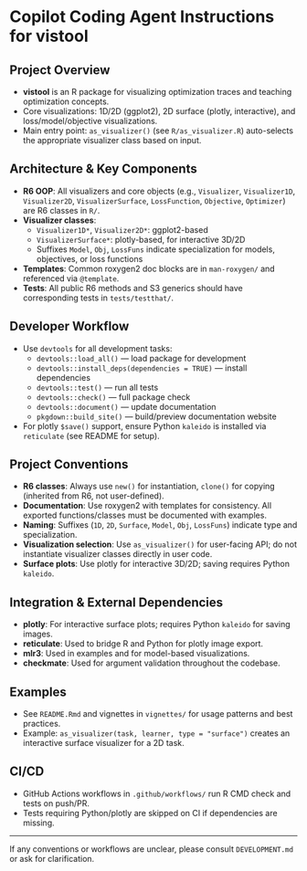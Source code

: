 # Copilot Coding Agent Instructions for vistool

## Project Overview
- **vistool** is an R package for visualizing optimization traces and teaching optimization concepts.
- Core visualizations: 1D/2D (ggplot2), 2D surface (plotly, interactive), and loss/model/objective visualizations.
- Main entry point: `as_visualizer()` (see `R/as_visualizer.R`) auto-selects the appropriate visualizer class based on input.

## Architecture & Key Components
- **R6 OOP**: All visualizers and core objects (e.g., `Visualizer`, `Visualizer1D`, `Visualizer2D`, `VisualizerSurface`, `LossFunction`, `Objective`, `Optimizer`) are R6 classes in `R/`.
- **Visualizer classes**:
  - `Visualizer1D*`, `Visualizer2D*`: ggplot2-based
  - `VisualizerSurface*`: plotly-based, for interactive 3D/2D
  - Suffixes `Model`, `Obj`, `LossFuns` indicate specialization for models, objectives, or loss functions
- **Templates**: Common roxygen2 doc blocks are in `man-roxygen/` and referenced via `@template`.
- **Tests**: All public R6 methods and S3 generics should have corresponding tests in `tests/testthat/`.

## Developer Workflow
- Use `devtools` for all development tasks:
  - `devtools::load_all()` — load package for development
  - `devtools::install_deps(dependencies = TRUE)` — install dependencies
  - `devtools::test()` — run all tests
  - `devtools::check()` — full package check
  - `devtools::document()` — update documentation
  - `pkgdown::build_site()` — build/preview documentation website
- For plotly `$save()` support, ensure Python `kaleido` is installed via `reticulate` (see README for setup).

## Project Conventions
- **R6 classes**: Always use `new()` for instantiation, `clone()` for copying (inherited from R6, not user-defined).
- **Documentation**: Use roxygen2 with templates for consistency. All exported functions/classes must be documented with examples.
- **Naming**: Suffixes (`1D`, `2D`, `Surface`, `Model`, `Obj`, `LossFuns`) indicate type and specialization.
- **Visualization selection**: Use `as_visualizer()` for user-facing API; do not instantiate visualizer classes directly in user code.
- **Surface plots**: Use plotly for interactive 3D/2D; saving requires Python `kaleido`.

## Integration & External Dependencies
- **plotly**: For interactive surface plots; requires Python `kaleido` for saving images.
- **reticulate**: Used to bridge R and Python for plotly image export.
- **mlr3**: Used in examples and for model-based visualizations.
- **checkmate**: Used for argument validation throughout the codebase.

## Examples
- See `README.Rmd` and vignettes in `vignettes/` for usage patterns and best practices.
- Example: `as_visualizer(task, learner, type = "surface")` creates an interactive surface visualizer for a 2D task.

## CI/CD
- GitHub Actions workflows in `.github/workflows/` run R CMD check and tests on push/PR.
- Tests requiring Python/plotly are skipped on CI if dependencies are missing.

---
If any conventions or workflows are unclear, please consult `DEVELOPMENT.md` or ask for clarification.
